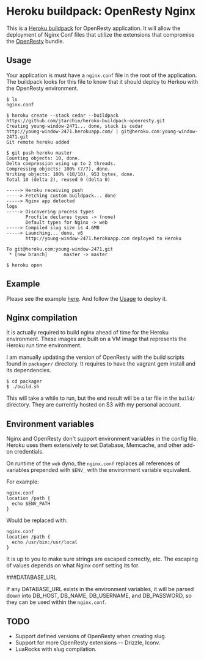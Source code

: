 # Heroku buildpack: OpenResty Nginx

This is a [Heroku buildpack](http://devcenter.heroku.com/articles/buildpack) for OpenResty application. It will allow the deployment of Nginx Conf files that utilize the extensions that compromise the [OpenResty](http://openresty.org) bundle.

## Usage

Your application is must have a `nginx.conf` file in the root of the application. The buildpack looks for this file to know that it should deploy to Herkou with the OpenResty environment.

    $ ls
    nginx.conf

    $ heroku create --stack cedar --buildpack https://github.com/jtarchie/heroku-buildpack-openresty.git
    Creating young-window-2471... done, stack is cedar
    http://young-window-2471.herokuapp.com/ | git@heroku.com:young-window-2471.git
    Git remote heroku added

    $ git push heroku master
    Counting objects: 10, done.
    Delta compression using up to 2 threads.
    Compressing objects: 100% (7/7), done.
    Writing objects: 100% (10/10), 953 bytes, done.
    Total 10 (delta 2), reused 0 (delta 0)

    -----> Heroku receiving push
    -----> Fetching custom buildpack... done
    -----> Nginx app detected
    logs
    -----> Discovering process types
           Procfile declares types -> (none)
           Default types for Nginx -> web
    -----> Compiled slug size is 4.6MB
    -----> Launching... done, v6
           http://young-window-2471.herokuapp.com deployed to Heroku

    To git@heroku.com:young-window-2471.git
     * [new branch]      master -> master

    $ heroku open

## Example

Please see the example [here](https://github.com/jtarchie/openresty-example). And follow the [Usage](#Usage) to deploy it.

## Nginx compilation

It is actually required to build nginx ahead of time for the Heroku environment. These images are built on a VM image that represents the Heroku run time environment.

I am manually updating the version of OpenResty with the build scripts found in `packager/` directory. It requires to have the vagrant gem install and its dependencies.

    $ cd packager
    $ ./build.sh

This will take a while to run, but the end result will be a tar file in the `build/` directory. They are currently hosted on S3 with my personal account.

## Environment variables

Nginx and OpenResty don't support environment variables in the config file. Heroku uses them extensively to set Database, Memcache, and other add-on credentials.

On runtime of the `web` dyno, the `nginx.conf` replaces all references of variables prepended with `$ENV_` with the environment variable equivalent.

For example:

    nginx.conf
    location /path {
      echo $ENV_PATH
    }

Would be replaced with:

    nginx.conf
    location /path {
      echo /usr/bin:/usr/local
    }

It is up to you to make sure strings are escaped correctly, etc. The escaping of values depends on what Nginx conf setting its for.

###DATABASE_URL

If any DATABASE_URL exists in the environment variables, it will be parsed down into DB_HOST, DB_NAME, DB_USERNAME, and DB_PASSWORD, so they can be used within the `nginx.conf`.

## TODO

* Support defined versions of OpenResty when creating slug.
* Support for more OpenResty extensions -- Drizzle, Iconv.
* LuaRocks with slug compilation.
